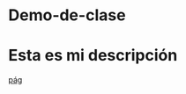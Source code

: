 # Demo-de-clase
# Esta es mi descripción
[pág](https://colab.research.google.com/drive/1EGJ8bXOufLlNFY-MRLf6ZFMIld63A9lQ#scrollTo=H6b_Ez6C1LIs)
